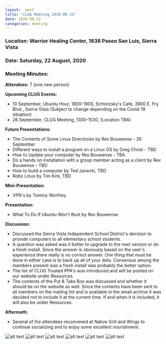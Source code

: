 ```yaml
---
layout:  post
title: "CLUG Meeting 2020-08-22"
date: 2020-08-22
categories: meeting
---
```


### Location: Warrior Healing Center, 1838 Paseo San Luis, Sierra Vista

### Date: Saturday, 22 August, 2020

### Meeting Minutes:

**Attendees:** 7 (one new person)

**Upcoming CLUG Events:**
 * 10 September, Ubuntu Hour, 1800-1900, Schlotzsky's Cafe, 3900 E. Fry Blvd., Sierra Vista (Subject to change depending on the Covid-19 situation)
 * 26 September, CLUG Meeting, 1300-1530, (Location TBA)
 
**Future Presentations:**
 * The Contents of Some Linux Directories by Rex Bouwense - 26 September
 * Different ways to install a program on a Linux OS by Greg Christ - TBD
 * How to Update your computer by Rex Bouwense - TBA
 * Do a hands on installation with a group member acting as a client by Rex Bouwense – TBD
 * How to build a computer by Ted Janecki, TBD
 * Robo Linux by Tim Kirk, TBD
 
**Mini-Presentation:** 
 * VPN's by Tommy Worthey

**Presentation:** 
 * What To Do If Ubuntu Won't Boot by Rex Bouwense

**Discussion:** 
 * Discussed the Sierra Vista Independent School District's decision to provide computers to all elementary school students.
 * A question was asked was it better to upgrade to the next version or do a fresh install.  Since the answer is obviously based on the user's experience there really is no correct answer.  One thing that must be done in either case is to back up all of your data.  Consensus among the members present was a fresh install was probably the better option.
 * The list of CLUG Trusted PPA's was introduced and will be posted on our website under Resources.
 * The contents of the Put & Take Box was discussed and whether it should be on the website as well.  Since the contents have been sent to all members on the mailing list and is available in the email archive it was decided not to include it at the current time.  If and when it is included, it will also be under Resources.

**Aftermath:**

 * Several of the attendees reconvened at Native Grill and Wings to continue socializing and to enjoy some excellent nourishment.
 
![alt text](https://raw.githubusercontent.com/CochiseLinuxUsersGroup/CochiseLinuxUsersGroup.github.io/master/images/rsz_clug_mtg_2020-08-22_3.jpg)
![alt text](https://raw.githubusercontent.com/CochiseLinuxUsersGroup/CochiseLinuxUsersGroup.github.io/master/images/rsz_clug_mtg_2020-08-22_4.jpg)
![alt text](https://raw.githubusercontent.com/CochiseLinuxUsersGroup/CochiseLinuxUsersGroup.github.io/master/images/rsz_clug_mtg_2020-08-22_1.jpg)
![alt text](https://raw.githubusercontent.com/CochiseLinuxUsersGroup/CochiseLinuxUsersGroup.github.io/master/images/rsz_clug_mtg_2020-08-22_2.jpg)
![alt text](https://raw.githubusercontent.com/CochiseLinuxUsersGroup/CochiseLinuxUsersGroup.github.io/master/images/rsz_clug_mtg_2020-08-22_5.jpg)
![alt text](https://raw.githubusercontent.com/CochiseLinuxUsersGroup/CochiseLinuxUsersGroup.github.io/master/images/rsz_clug_mtg_2020-08-22_6.jpg)
